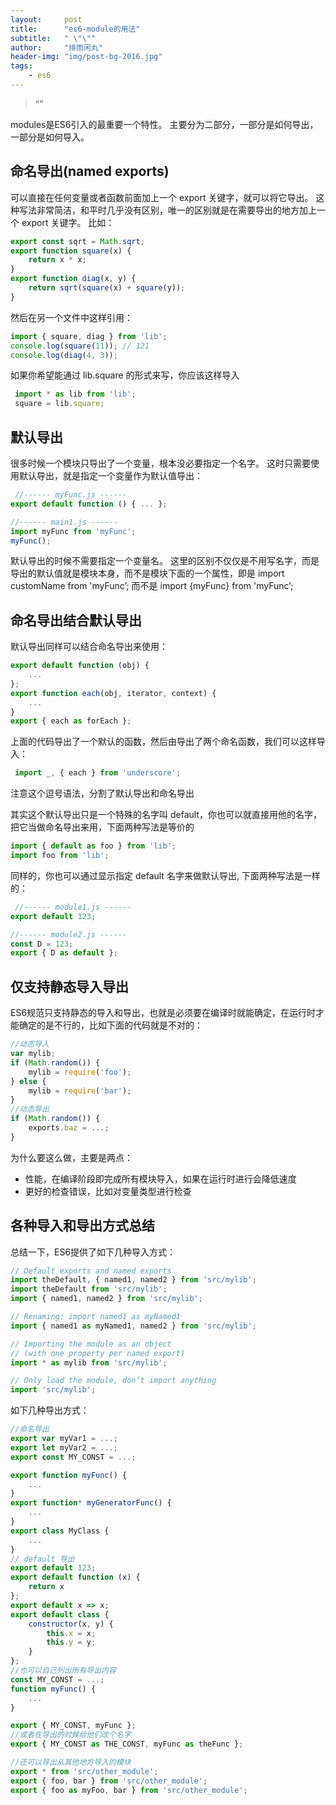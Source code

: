 ```yaml
---
layout:     post
title:      "es6-module的用法"
subtitle:   " \"\""
author:     "绯雨闲丸"
header-img: "img/post-bg-2016.jpg"
tags:
    - es6
---
```


> “”

modules是ES6引入的最重要一个特性。
主要分为二部分，一部分是如何导出，一部分是如何导入。

## 命名导出(named exports)

可以直接在任何变量或者函数前面加上一个 export 关键字，就可以将它导出。
这种写法非常简洁，和平时几乎没有区别，唯一的区别就是在需要导出的地方加上一个 export 关键字。
比如：

```js
export const sqrt = Math.sqrt;
export function square(x) {
    return x * x;
}
export function diag(x, y) {
    return sqrt(square(x) + square(y));
}
```

然后在另一个文件中这样引用：

```js
import { square, diag } from 'lib';
console.log(square(11)); // 121
console.log(diag(4, 3));
```

如果你希望能通过 lib.square 的形式来写，你应该这样导入

```js
 import * as lib from 'lib';
 square = lib.square;
```

## 默认导出

很多时候一个模块只导出了一个变量，根本没必要指定一个名字。
这时只需要使用默认导出，就是指定一个变量作为默认值导出：

```js
 //------ myFunc.js ------
export default function () { ... };

//------ main1.js ------
import myFunc from 'myFunc';
myFunc();
```

默认导出的时候不需要指定一个变量名。
这里的区别不仅仅是不用写名字，而是 导出的默认值就是模块本身，而不是模块下面的一个属性，即是 import customName from 'myFunc’; 而不是 import {myFunc} from 'myFunc’;

## 命名导出结合默认导出

默认导出同样可以结合命名导出来使用：

```js
export default function (obj) {
    ...
};
export function each(obj, iterator, context) {
    ...
}
export { each as forEach };
```

上面的代码导出了一个默认的函数，然后由导出了两个命名函数，我们可以这样导入：

```js
 import _, { each } from 'underscore';
```

注意这个逗号语法，分割了默认导出和命名导出

其实这个默认导出只是一个特殊的名字叫 default，你也可以就直接用他的名字，把它当做命名导出来用，下面两种写法是等价的

```js
import { default as foo } from 'lib';
import foo from 'lib';
```

同样的，你也可以通过显示指定 default 名字来做默认导出, 下面两种写法是一样的：

```js
 //------ module1.js ------
export default 123;

//------ module2.js ------
const D = 123;
export { D as default };
```

## 仅支持静态导入导出

ES6规范只支持静态的导入和导出，也就是必须要在编译时就能确定，在运行时才能确定的是不行的，比如下面的代码就是不对的：

```js
//动态导入
var mylib;
if (Math.random()) {
    mylib = require('foo');
} else {
    mylib = require('bar');
}
//动态导出
if (Math.random()) {
    exports.baz = ...;
}
```

为什么要这么做，主要是两点：

* 性能，在编译阶段即完成所有模块导入，如果在运行时进行会降低速度
* 更好的检查错误，比如对变量类型进行检查

## 各种导入和导出方式总结

总结一下，ES6提供了如下几种导入方式：

```js
// Default exports and named exports
import theDefault, { named1, named2 } from 'src/mylib';
import theDefault from 'src/mylib';
import { named1, named2 } from 'src/mylib';

// Renaming: import named1 as myNamed1
import { named1 as myNamed1, named2 } from 'src/mylib';

// Importing the module as an object
// (with one property per named export)
import * as mylib from 'src/mylib';

// Only load the module, don’t import anything
import 'src/mylib';
```

如下几种导出方式：

```js
//命名导出
export var myVar1 = ...;
export let myVar2 = ...;
export const MY_CONST = ...;

export function myFunc() {
    ...
}
export function* myGeneratorFunc() {
    ...
}
export class MyClass {
    ...
}
// default 导出
export default 123;
export default function (x) {
    return x
};
export default x => x;
export default class {
    constructor(x, y) {
        this.x = x;
        this.y = y;
    }
};
//也可以自己列出所有导出内容
const MY_CONST = ...;
function myFunc() {
    ...
}

export { MY_CONST, myFunc };
//或者在导出的时候给他们改个名字
export { MY_CONST as THE_CONST, myFunc as theFunc };

//还可以导出从其他地方导入的模块
export * from 'src/other_module';
export { foo, bar } from 'src/other_module';
export { foo as myFoo, bar } from 'src/other_module';
```
